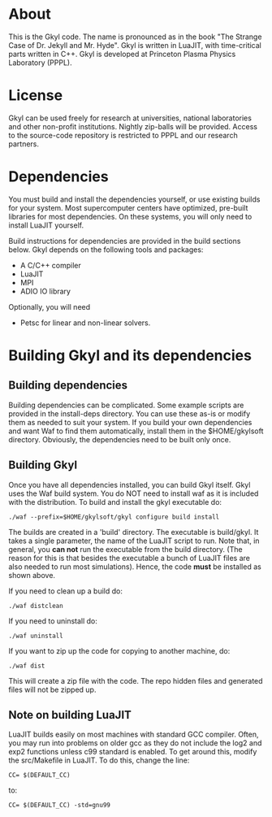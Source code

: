 # About

This is the Gkyl code. The name is pronounced as in the book "The
Strange Case of Dr. Jekyll and Mr. Hyde". Gkyl is written in LuaJIT,
with time-critical parts written in C++. Gkyl is developed at
Princeton Plasma Physics Laboratory (PPPL).

# License

Gkyl can be used freely for research at universities, national
laboratories and other non-profit institutions. Nightly zip-balls will
be provided. Access to the source-code repository is restricted to
PPPL and our research partners.

# Dependencies

You must build and install the dependencies yourself, or use existing
builds for your system. Most supercomputer centers have optimized,
pre-built libraries for most dependencies. On these systems, you will
only need to install LuaJIT yourself.

Build instructions for dependencies are provided in the build sections
below. Gkyl depends on the following tools and packages:

- A C/C++ compiler
- LuaJIT
- MPI
- ADIO IO library

Optionally, you will need

- Petsc for linear and non-linear solvers.

# Building Gkyl and its dependencies

## Building dependencies

Building dependencies can be complicated. Some example scripts are
provided in the install-deps directory. You can use these as-is or
modify them as needed to suit your system. If you build your own
dependencies and want Waf to find them automatically, install them in
the $HOME/gkylsoft directory. Obviously, the dependencies need to be
built only once.

## Building Gkyl

Once you have all dependencies installed, you can build Gkyl
itself. Gkyl uses the Waf build system. You do NOT need to install waf
as it is included with the distribution. To build and install the gkyl
executable do:

~~~~~~~
./waf --prefix=$HOME/gkylsoft/gkyl configure build install
~~~~~~~

The builds are created in a 'build' directory. The executable is
build/gkyl. It takes a single parameter, the name of the LuaJIT script
to run. Note that, in general, you **can not** run the executable from
the build directory. (The reason for this is that besides the
executable a bunch of LuaJIT files are also needed to run most
simulations). Hence, the code **must** be installed as shown above.

If you need to clean up a build do:

~~~~~~~
./waf distclean
~~~~~~~

If you need to uninstall do:

~~~~~~~
./waf uninstall
~~~~~~~

If you want to zip up the code for copying to another machine, do:

~~~~~~~
./waf dist
~~~~~~~

This will create a zip file with the code. The repo hidden files and
generated files will not be zipped up.

## Note on building LuaJIT

LuaJIT builds easily on most machines with standard GCC
compiler. Often, you may run into problems on older gcc as they do not
include the log2 and exp2 functions unless c99 standard is enabled. To
get around this, modify the src/Makefile in LuaJIT. To do this, change
the line:

~~~~~~~
CC= $(DEFAULT_CC)
~~~~~~~

to:

~~~~~~~
CC= $(DEFAULT_CC) -std=gnu99
~~~~~~~
